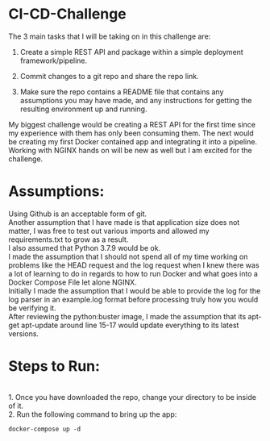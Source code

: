 # CI-CD-Challenge

The 3 main tasks that I will be taking on in this challenge are:

1) Create a simple REST API and package within a simple deployment
framework/pipeline.

2) Commit changes to a git repo and share the repo link.

3) Make sure the repo contains a README file that contains any assumptions you
may have made, and any instructions for getting the resulting environment up and
running.


My biggest challenge would be creating a REST API for the first time since my experience with them has only been consuming them. The next would be creating my first Docker contained app and integrating it into a pipeline. Working with NGINX hands on will be new as well but I am excited for the challenge.


<h1>Assumptions:</h1>
Using Github is an acceptable form of git.<br>
Another assumption that I have made is that application size does not matter, I was free to test out various imports and allowed my requirements.txt to grow as a result.<br>
I also assumed that Python 3.7.9 would be ok.<br>
I made the assumption that I should not spend all of my time working on problems like the HEAD request and the log request when I knew there was a lot of learning to do in regards to how to run Docker and what goes into a Docker Compose File let alone NGINX.<br>
Initially I made the assumption that I would be able to provide the log for the log parser in an example.log format before processing truly how you would be verifying it.<br>
After reviewing the python:buster image, I made the assumption that its apt-get apt-update around line 15-17 would update everything to its latest versions.<br>


<h1>Steps to Run:</h1>
<br>
1. Once you have downloaded the repo, change your directory to be inside of it. <br>
2. Run the following command to bring up the app:
	
	docker-compose up -d 


